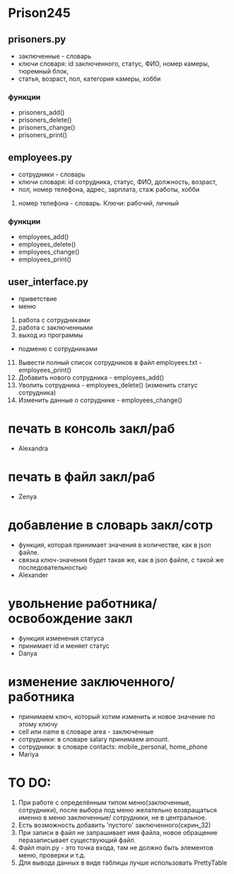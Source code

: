 # Prison245

## prisoners.py

* заключенные - словарь
* ключи словаря: id заключенного, статус, ФИО, номер камеры, тюремный блок,
* статья, возраст, пол, категория камеры, хобби

### функции

* prisoners_add()
* prisoners_delete()
* prisoners_change()
* prisoners_print()

## employees.py

* сотрудники - словарь
* ключи словаря: id сотрудника, статус, ФИО, должность, возраст,
* пол, номер телефона, адрес, зарплата, стаж работы, хобби

1. номер телефона - словарь. Ключи: рабочий, личный

### функции

* employees_add()
* employees_delete()
* employees_change()
* employees_print()

## user_interface.py

* приветствие
* меню

1. работа с сотрудниками
2. работа с заключенными
3. выход из программы

* подменю с сотрудниками

11. Вывести полный список сотрудников в файл employees.txt - employees_print()
12. Добавить нового сотрудника - employees_add()
13. Уволить сотрудника - employees_delete() (изменить статус сотрудника)
14. Изменить данные о сотруднике - employees_change()

# печать в консоль закл/раб

* Alexandra

# печать в файл закл/раб

* Zenya

# добавление в словарь закл/сотр

* функция, которая принимает значения в количестве, как в json файле.
* связка ключ-значения будет такая же, как в json файле, с такой же последовательностью
* Alexander

# увольнение работника/освобождение закл

* функция изменения статуса
* принимает id и меняет статус
* Danya

# изменение заключенного/работника

* принимаем ключ, который хотим изменить и новое значение по этому ключу
* cell или name в словаре area - заключенные
* сотрудники: в словаре salary принимаем amount.
* сотрудники: в словаре contacts: mobile_personal, home_phone
* Mariya

# TO DO:

1. При работе с определённым типом меню(заключенные, сотрудники), после выбора под меню желательно возвращаться именно в
   меню заключенные/ сотрудники, не в центральное.
2. Есть возможность добавить 'пустого' заключенного(скрин_32)
3. При записи в файл не запрашивает имя файла, новое обращение перазаписывает существующий файл.
4. Файл main.py - это точка входа, там не должно быть элементов меню, проверки и т.д.
5. Для вывода данных в виде таблицы лучше использовать PrettyTable

